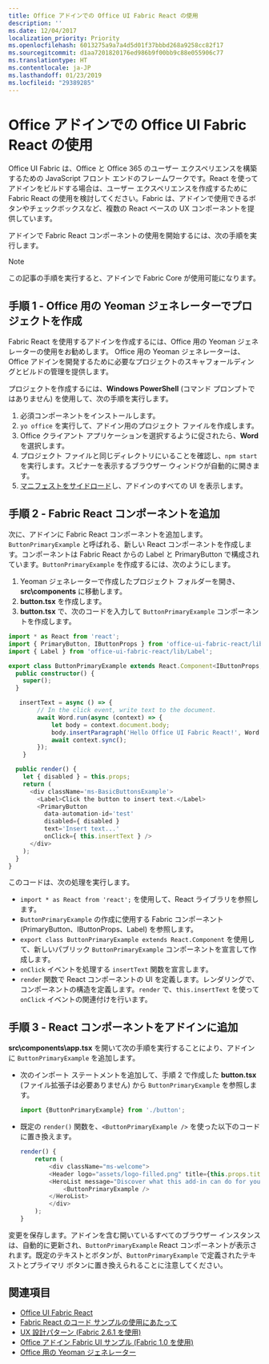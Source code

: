 ```yaml
---
title: Office アドインでの Office UI Fabric React の使用
description: ''
ms.date: 12/04/2017
localization_priority: Priority
ms.openlocfilehash: 6013275a9a7a4d5d01f37bbbd268a9258cc82f17
ms.sourcegitcommit: d1aa7201820176ed986b9f00bb9c88e055906c77
ms.translationtype: HT
ms.contentlocale: ja-JP
ms.lasthandoff: 01/23/2019
ms.locfileid: "29389285"
---
```

# <a name="use-office-ui-fabric-react-in-office-add-ins"></a>Office アドインでの Office UI Fabric React の使用

Office UI Fabric は、Office と Office 365 のユーザー エクスペリエンスを構築するための JavaScript フロント エンドのフレームワークです。React を使ってアドインをビルドする場合は、ユーザー エクスペリエンスを作成するために Fabric React の使用を検討してください。Fabric は、アドインで使用できるボタンやチェックボックスなど、複数の React ベースの UX コンポーネントを提供しています。

アドインで Fabric React コンポーネントの使用を開始するには、次の手順を実行します。

> [!NOTE]
> この記事の手順を実行すると、アドインで Fabric Core が使用可能になります。

## <a name="step-1---create-your-project-with-the-yeoman-generator-for-office"></a>手順 1 - Office 用の Yeoman ジェネレーターでプロジェクトを作成

Fabric React を使用するアドインを作成するには、Office 用の Yeoman ジェネレーターの使用をお勧めします。 Office 用の Yeoman ジェネレーターは、Office アドインを開発するために必要なプロジェクトのスキャフォールディングとビルドの管理を提供します。

プロジェクトを作成するには、**Windows PowerShell** (コマンド プロンプトではありません) を使用して、次の手順を実行します。

1. 必須コンポーネントをインストールします。
2. `yo office` を実行して、アドイン用のプロジェクト ファイルを作成します。
3. Office クライアント アプリケーションを選択するように促されたら、**Word** を選択します。
4. プロジェクト ファイルと同じディレクトリにいることを確認し、`npm start` を実行します。スピナーを表示するブラウザー ウィンドウが自動的に開きます。
5. [マニフェストをサイドロード](..\testing\test-debug-office-add-ins.md)し、アドインのすべての UI を表示します。

## <a name="step-2---add-a-fabric-react-component"></a>手順 2 - Fabric React コンポーネントを追加

次に、アドインに Fabric React コンポーネントを追加します。`ButtonPrimaryExample` と呼ばれる、新しい React コンポーネントを作成します。コンポーネントは Fabric React からの Label と PrimaryButton で構成されています。`ButtonPrimaryExample` を作成するには、次のようにします。

1. Yeoman ジェネレーターで作成したプロジェクト フォルダーを開き、**src\components** に移動します。
2. **button.tsx** を作成します。
3. **button.tsx** で、次のコードを入力して `ButtonPrimaryExample` コンポーネントを作成します。

```typescript
import * as React from 'react';
import { PrimaryButton, IButtonProps } from 'office-ui-fabric-react/lib/Button';
import { Label } from 'office-ui-fabric-react/lib/Label';

export class ButtonPrimaryExample extends React.Component<IButtonProps, {}> {
  public constructor() {
    super();
  }

   insertText = async () => {
        // In the click event, write text to the document.
        await Word.run(async (context) => {
            let body = context.document.body;
            body.insertParagraph('Hello Office UI Fabric React!', Word.InsertLocation.end);
            await context.sync();
        });
    }

  public render() {
    let { disabled } = this.props;
    return (
      <div className='ms-BasicButtonsExample'>
        <Label>Click the button to insert text.</Label>
        <PrimaryButton
          data-automation-id='test'
          disabled={ disabled }
          text='Insert text...'
          onClick={ this.insertText } />
      </div>
    );
  }
}
```

このコードは、次の処理を実行します。

- `import * as React from 'react';` を使用して、React ライブラリを参照します。
- `ButtonPrimaryExample` の作成に使用する Fabric コンポーネント (PrimaryButton、IButtonProps、Label) を参照します。
- `export class ButtonPrimaryExample extends React.Component` を使用して、新しいパブリック `ButtonPrimaryExample` コンポーネントを宣言して作成します。
- `onClick` イベントを処理する `insertText` 関数を宣言します。
- `render` 関数で React コンポーネントの UI を定義します。レンダリングで、コンポーネントの構造を定義します。`render` で、`this.insertText` を使って `onClick` イベントの関連付けを行います。

## <a name="step-3---add-the-react-component-to-your-add-in"></a>手順 3 - React コンポーネントをアドインに追加

**src\components\app.tsx** を開いて次の手順を実行することにより、アドインに `ButtonPrimaryExample` を追加します。

- 次のインポート ステートメントを追加して、手順 2 で作成した **button.tsx** (ファイル拡張子は必要ありません) から `ButtonPrimaryExample` を参照します。

  ```typescript
  import {ButtonPrimaryExample} from './button';
  ```

- 既定の `render()` 関数を、`<ButtonPrimaryExample />` を使った以下のコードに置き換えます。

  ```typescript
  render() {
      return (
          <div className="ms-welcome">
          <Header logo="assets/logo-filled.png" title={this.props.title} message="Welcome" />
          <HeroList message="Discover what this add-in can do for you today!" items={this.state.listItems} >
              <ButtonPrimaryExample />
          </HeroList>
          </div>
      );
  }
  ```

変更を保存します。アドインを含む開いているすべてのブラウザー インスタンスは、自動的に更新され、`ButtonPrimaryExample` React コンポーネントが表示されます。既定のテキストとボタンが、`ButtonPrimaryExample` で定義されたテキストとプライマリ ボタンに置き換えられることに注意してください。



## <a name="see-also"></a>関連項目

- [Office UI Fabric React](https://developer.microsoft.com/fabric)
- [Fabric React のコード サンプルの使用にあたって](https://github.com/OfficeDev/Word-Add-in-GettingStartedFabricReact)
- [UX 設計パターン (Fabric 2.6.1 を使用)](https://github.com/OfficeDev/Office-Add-in-UX-Design-Patterns-Code)
- [Office アドイン Fabric UI サンプル (Fabric 1.0 を使用)](https://github.com/OfficeDev/Office-Add-in-Fabric-UI-Sample)
- [Office 用の Yeoman ジェネレーター](https://github.com/OfficeDev/generator-office)
